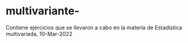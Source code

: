 # multivariante-
Contiene ejercicios que se llevaron a cabo en la materia de Estadística multivariada, 10-Mar-2022
